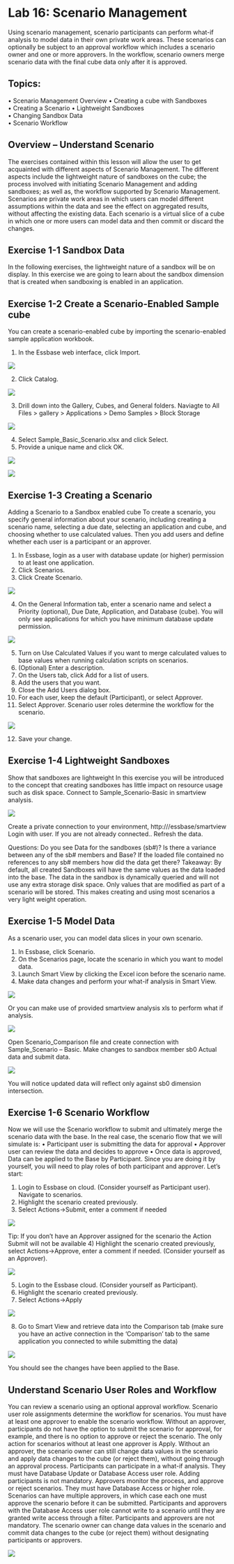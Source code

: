 
# Lab 16: Scenario Management

Using scenario management, scenario participants can perform what-if analysis to model data in their own private work areas. These scenarios can optionally be subject to an approval workflow which includes a scenario owner and one or more approvers. In the workflow, scenario owners merge scenario data with the final cube data only after it is approved.

## Topics: 

•	Scenario Management Overview
•	Creating a cube with Sandboxes	
•	Creating a Scenario	
•	Lightweight Sandboxes		
•	Changing Sandbox Data	
•	Scenario Workflow
 
## Overview – Understand Scenario

The exercises contained within this lesson will allow the user to get acquainted with different aspects of Scenario Management.  The different aspects include the lightweight nature of sandboxes on the cube; the process involved with initiating Scenario Management and adding sandboxes; as well as, the workflow supported by Scenario Management.  
Scenarios are private work areas in which users can model different assumptions within the data and see the effect on aggregated results, without affecting the existing data.
Each scenario is a virtual slice of a cube in which one or more users can model data and then commit or discard the changes.

## Exercise 1-1	Sandbox Data

In the following exercises, the lightweight nature of a sandbox will be on display.  In this exercise we are going to learn about the sandbox dimension that is created when sandboxing is enabled in an application.

## Exercise 1-2	Create a Scenario-Enabled Sample cube

You can create a scenario-enabled cube by importing the scenario-enabled sample application workbook.

1.	In the Essbase web interface, click Import.

![](./images/image16_1.png "") 

2.	Click Catalog.
 
![](./images/image16_2.png "")

3.	Drill down into the Gallery, Cubes, and General folders.
Naviagte to All Files > gallery > Applications > Demo Samples > Block Storage

![](./images/image16_3.png "")
 
4.	Select Sample_Basic_Scenario.xlsx and click Select.
5.	Provide a unique name and click OK.

 ![](./images/image16_4.png "")

 ![](./images/extrasmall_1.png "")
 
## Exercise 1-3	Creating a Scenario

Adding a Scenario to a Sandbox enabled cube
To create a scenario, you specify general information about your scenario, including creating a scenario name, selecting a due date, selecting an application and cube, and choosing whether to use calculated values. Then you add users and define whether each user is a participant or an approver.
1.	In Essbase, login as a user with database update (or higher) permission to at least one application.
2.	Click Scenarios.
3.	Click Create Scenario.

  ![](./images/image16_5.png "")

4.	On the General Information tab, enter a scenario name and select a Priority (optional), Due Date, Application, and Database (cube). You will only see applications for which you have minimum database update permission.

  ![](./images/image16_6.png "")
  
5.	Turn on Use Calculated Values if you want to merge calculated values to base values when running calculation scripts on scenarios.
6.	(Optional) Enter a description.
7.	On the Users tab, click Add   for a list of users.
8.	Add the users that you want.
9.	Close the Add Users dialog box.
10.	For each user, keep the default (Participant), or select Approver.
11.	Select Approver. 
Scenario user roles determine the workflow for the scenario.
 
![](./images/image16_7.png "")

12.	Save your change.

## Exercise 1-4	Lightweight Sandboxes

Show that sandboxes are lightweight
In this exercise you will be introduced to the concept that creating sandboxes has little impact on resource usage such as disk space.
Connect to Sample_Scenario-Basic in smartview analysis.

 ![](./images/image16_8.png "")
  
Create a private connection to your environment, http://<MachineIP>/essbase/smartview Login with user.  If you are not already connected..
Refresh the data.

Questions: 
Do you see Data for the sandboxes (sb#)?
Is there a variance between any of the sb# members and Base?
If the loaded file contained no references to any sb# members how did the data get there?
Takeaway:  By default, all created Sandboxes will have the same values as the data loaded into the base.  The data in the sandbox is dynamically queried and will not use any extra storage disk space.  Only values that are modified as part of a scenario will be stored.  This makes creating and using most scenarios a very light weight operation. 

## Exercise 1-5	Model Data

As a scenario user, you can model data slices in your own scenario.
1.	In Essbase, click Scenario.
2.	On the Scenarios page, locate the scenario in which you want to model data.
3.	Launch Smart View by clicking the Excel   icon before the scenario name.
4.	Make data changes and perform your what-if analysis in Smart View.

 ![](./images/image16_9.png "")

Or you can make use of provided smartview analysis xls to perform what if analysis.

 ![](./images/extrasmall_2.png "")
 
Open Scenario_Comparison file and create connection with Sample_Scenario – Basic.
Make changes to sandbox member sb0 Actual data and submit data.

 ![](./images/image16_10.png "")

You will notice updated data will reflect only against sb0 dimension intersection.

## Exercise 1-6	Scenario Workflow

Now we will use the Scenario workflow to submit and ultimately merge the scenario data with the base. In the real case, the scenario flow that we will simulate is:
•	Participant user is submitting the data for approval
•	Approver user can review the data and decides to approve
•	Once data is approved, Data can be applied to the Base by Participant.
Since you are doing it by yourself, you will need to play roles of both participant and approver. 
Let’s start:
1) 	Login to Essbase on cloud. (Consider yourself as Participant user). Navigate to scenarios.
2) 	Highlight the scenario created previously.
3) 	Select Actions->Submit, enter a comment if needed
 
 ![](./images/image16_11.png "")
  
Tip:  If you don’t have an Approver assigned for the scenario the Action Submit will not be available
4) 	Highlight the scenario created previously, select Actions->Approve, enter a comment if needed. (Consider yourself as an Approver).
 
 ![](./images/image16_12.png "")

5) 	Login to the Essbase cloud. (Consider yourself as Participant).
6) 	Highlight the scenario created previously.
7) 	Select Actions->Apply
 
 ![](./images/image16_13.png "")

8) 	Go to Smart View and retrieve data into the Comparison tab (make sure you have an active connection in the ‘Comparison’ tab to the same application you connected to while submitting the data)
 
 ![](./images/extrasmall_3.png "")
 
You should see the changes have been applied to the Base.

## Understand Scenario User Roles and Workflow

You can review a scenario using an optional approval workflow.
Scenario user role assignments determine the workflow for scenarios. You must have at least one approver to enable the scenario workflow. Without an approver, participants do not have the option to submit the scenario for approval, for example, and there is no option to approve or reject the scenario.
The only action for scenarios without at least one approver is Apply. Without an approver, the scenario owner can still change data values in the scenario and apply data changes to the cube (or reject them), without going through an approval process.
Participants can participate in a what-if analysis. They must have Database Update or Database Access user role. Adding participants is not mandatory.
Approvers monitor the process, and approve or reject scenarios. They must have Database Access or higher role. Scenarios can have multiple approvers, in which case each one must approve the scenario before it can be submitted.
Participants and approvers with the Database Access user role cannot write to a scenario until they are granted write access through a filter.
Participants and approvers are not mandatory. The scenario owner can change data values in the scenario and commit data changes to the cube (or reject them) without designating participants or approvers.

 ![](./images/image16_14..png "")

